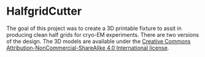 # HalfgridCutter

The goal of this project was to create a 3D printable fixture to assit in producing clean half grids for cryo-EM experiments. There are two versions of the design.
The 3D models are available under the [Creative Commons Attribution-NonCommercial-ShareAlike 4.0 International license](https://creativecommons.org/licenses/by-nc-sa/4.0/?ref=chooser-v1).
